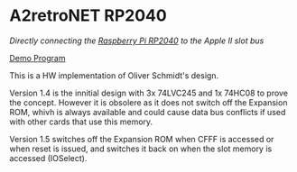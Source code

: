 # A2retroNET RP2040

_Directly connecting the [Raspberry Pi RP2040](https://www.raspberrypi.com/products/rp2040/) to the Apple II slot bus_

[Demo Program](demo/README.md)

This is a HW implementation of Oliver Schmidt's design.

Version 1.4 is the innitial design with 3x 74LVC245 and 1x 74HC08 to prove the concept. However it is obsolere as it does not switch off the Expansion ROM, whivh is always available and could cause data bus conflicts if used with other cards that use this memory.

Version 1.5 switches off the Expansion ROM when CFFF is accessed or when reset is issued, and switches it back on when the slot memory is accessed (IOSelect).
